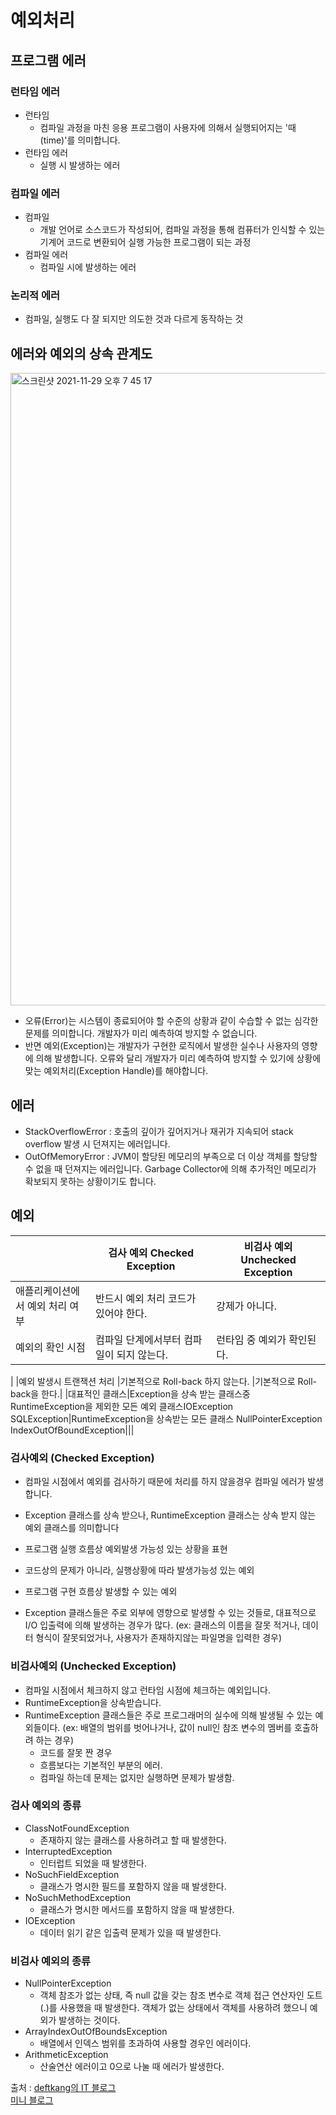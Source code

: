 # 예외처리

## 프로그램 에러

### 런타임 에러
- 런타임
  - 컴파일 과정을 마친 응용 프로그램이 사용자에 의해서 실행되어지는 '때(time)'를 의미합니다.
- 런타임 에러
  - 실행 시 발생하는 에러

### 컴파일 에러
- 컴파일
  - 개발 언어로 소스코드가 작성되어, 컴파일 과정을 통해 컴퓨터가 인식할 수 있는 기계어 코드로 변환되어 실행 가능한 프로그램이 되는 과정
- 컴파일 에러
  - 컴파일 시에 발생하는 에러

### 논리적 에러
- 컴파일, 실행도 다 잘 되지만 의도한 것과 다르게 동작하는 것

## 에러와 예외의 상속 관계도
<img width="1012" alt="스크린샷 2021-11-29 오후 7 45 17" src="https://user-images.githubusercontent.com/73376468/143854220-888fc82a-661b-4825-9c6c-70875e955063.png">

- 오류(Error)는 시스템이 종료되어야 할 수준의 상황과 같이 수습할 수 없는 심각한 문제를 의미합니다. 개발자가 미리 예측하여 방지할 수 없습니다.
- 반면 예외(Exception)는 개발자가 구현한 로직에서 발생한 실수나 사용자의 영향에 의해 발생합니다. 오류와 달리 개발자가 미리 예측하여 방지할 수 있기에 상황에 맞는 예외처리(Exception Handle)를 해야합니다.


## 에러
- StackOverflowError : 호출의 깊이가 깊어지거나 재귀가 지속되어 stack overflow 발생 시 던져지는 에러입니다.
- OutOfMemoryError : JVM이 할당된 메모리의 부족으로 더 이상 객체를 할당할 수 없을 때 던져지는 에러입니다. Garbage Collector에 의해 추가적인 메모리가 확보되지 못하는 상황이기도 합니다.


## 예외
| |검사 예외 Checked Exception|비검사 예외 Unchecked Exception|
|------|---|---|
|애플리케이션에서 예외 처리 여부|반드시 예외 처리 코드가 있어야 한다.|강제가 아니다.|
|예외의 확인 시점|컴파일 단계에서부터 컴파일이 되지 않는다.	|런타임 중 예외가 확인된다.
|
|예외 발생시 트랜잭션 처리	|기본적으로 Roll-back 하지 않는다.	|기본적으로 Roll-back을 한다.|
|대표적인 클래스|Exception을 상속 받는 클래스중 RuntimeException을 제외한 모든 예외 클래스IOException SQLException|RuntimeException을 상속받는 모든 클래스 NullPointerException IndexOutOfBoundException|||
 
### 검사예외 (Checked Exception)
- 컴파일 시점에서 예외를 검사하기 때문에 처리를 하지 않을경우 컴파일 에러가 발생합니다.
- Exception 클래스를 상속 받으나, RuntimeException 클래스는 상속 받지 않는 예외 클래스를 의미합니다
- 프로그램 실행 흐름상 예외발생 가능성 있는 상황을 표현
- 코드상의 문제가 아니라, 실행상황에 따라 발생가능성 있는 예외
- 프로그램 구현 흐름상 발생할 수 있는 예외

- Exception 클래스들은 주로 외부에 영향으로 발생할 수 있는 것들로, 대표적으로 I/O 입출력에 의해 발생하는 경우가 많다.
(ex: 클래스의 이름을 잘못 적거나, 데이터 형식이 잘못되었거나, 사용자가 존재하지않는 파일명을 입력한 경우)
### 비검사예외 (Unchecked Exception)
- 컴파일 시점에서 체크하지 않고 런타임 시점에 체크하는 예외입니다.
- RuntimeException을 상속받습니다.
- RuntimeException 클래스들은 주로 프로그래머의 실수에 의해 발생될 수 있는 예외들이다.
   (ex: 배열의 범위를 벗어나거나, 값이 null인 참조 변수의 멤버를 호출하려 하는 경우)
  - 코드를 잘못 짠 경우
  - 흐름보다는 기본적인 부분의 에러.
  - 컴파일 하는데 문제는 없지만 실행하면 문제가 발생함.
### 검사 예외의 종류
- ClassNotFoundException
  - 존재하지 않는 클래스를 사용하려고 할 때 발생한다.
- InterruptedException 
  - 인터럽트 되었을 때 발생한다.
- NoSuchFieldException	
  - 클래스가 명시한 필드를 포함하지 않을 때 발생한다.
- NoSuchMethodException	
  - 클래스가 명시한 메서드를 포함하지 않을 때 발생한다.
- IOException
  - 데이터 읽기 같은 입출력 문제가 있을 때 발생한다.

### 비검사 예외의 종류
- NullPointerException
  - 객체 참조가 없는 상태, 즉 null 값을 갖는 참조 변수로 객체 접근 연산자인 도트(.)를 사용했을 때 발생한다. 객체가 없는 상태에서 객체를 사용하려 했으니 예외가 발생하는 것이다.
- ArrayIndexOutOfBoundsException
  - 배열에서 인덱스 범위를 초과하여 사용할 경우인 에러이다.
- ArithmeticException
  - 산술연산 에러이고  0으로 나눌 때 에러가 발생한다.


출처 : [deftkang의 IT 블로그](https://deftkang.tistory.com/44)   
      [미니 블로그](https://otrodevym.tistory.com/entry/Java-%EA%B2%80%EC%82%AC-%EC%98%88%EC%99%B8Checked-%EC%99%80-%EB%B9%84%EA%B2%80%EC%82%AC-%EC%98%88%EC%99%B8UnChecked#:~:text=Java%EC%9D%98%20%EC%98%88%EC%99%B8%20%EC%B2%98%EB%A6%AC%EB%8A%94,%EC%9D%98%20%EB%B9%84%EA%B2%80%EC%82%AC%20%EC%98%88%EC%99%B8%EC%9D%B4%EB%8B%A4.)